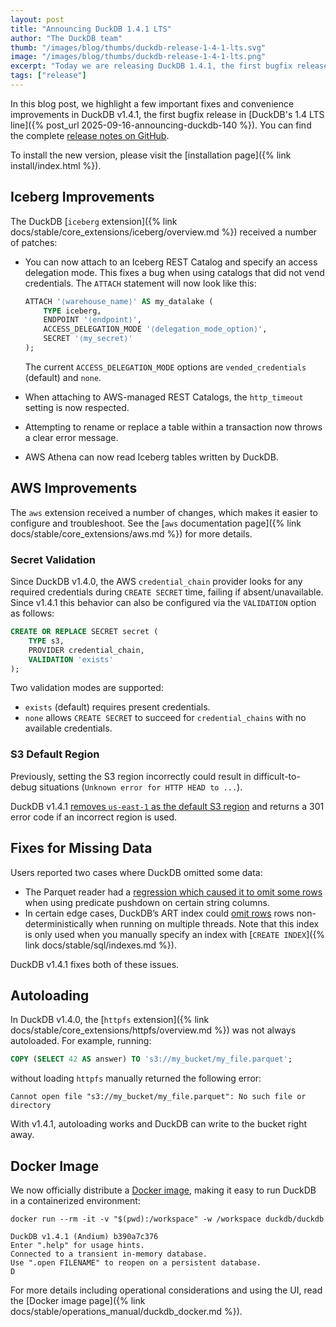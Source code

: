 ```yaml
---
layout: post
title: "Announcing DuckDB 1.4.1 LTS"
author: "The DuckDB team"
thumb: "/images/blog/thumbs/duckdb-release-1-4-1-lts.svg"
image: "/images/blog/thumbs/duckdb-release-1-4-1-lts.png"
excerpt: "Today we are releasing DuckDB 1.4.1, the first bugfix release of our LTS edition."
tags: ["release"]
---
```


In this blog post, we highlight a few important fixes and convenience improvements in DuckDB v1.4.1, the first bugfix release in [DuckDB's 1.4 LTS line]({% post_url 2025-09-16-announcing-duckdb-140 %}).
You can find the complete [release notes on GitHub](https://github.com/duckdb/duckdb/releases/tag/v1.4.1).

To install the new version, please visit the [installation page]({% link install/index.html %}).

## Iceberg Improvements

The DuckDB [`iceberg` extension]({% link docs/stable/core_extensions/iceberg/overview.md %}) received a number of patches:

* You can now attach to an Iceberg REST Catalog and specify an access delegation mode. This fixes a bug when using catalogs that did not vend credentials. The `ATTACH` statement will now look like this:

  ```sql
  ATTACH '⟨warehouse_name⟩' AS my_datalake (
      TYPE iceberg,
      ENDPOINT '⟨endpoint⟩',
      ACCESS_DELEGATION_MODE '⟨delegation_mode_option⟩',
      SECRET '⟨my_secret⟩'
  );
  ```

  The current `ACCESS_DELEGATION_MODE` options are `vended_credentials` (default) and `none`.

* When attaching to AWS-managed REST Catalogs, the `http_timeout` setting is now respected.
* Attempting to rename or replace a table within a transaction now throws a clear error message.
* AWS Athena can now read Iceberg tables written by DuckDB.

## AWS Improvements

The `aws` extension received a number of changes, which makes it easier to configure and troubleshoot.
See the [`aws` documentation page]({% link docs/stable/core_extensions/aws.md %}) for more details.

### Secret Validation

Since DuckDB v1.4.0, the AWS `credential_chain` provider looks for any required credentials during `CREATE SECRET` time, failing if absent/unavailable. Since v1.4.1 this behavior can also be configured via the `VALIDATION` option as follows:

```sql
CREATE OR REPLACE SECRET secret (
    TYPE s3,
    PROVIDER credential_chain,
    VALIDATION 'exists'
);
```

Two validation modes are supported:

* `exists` (default) requires present credentials.
* `none` allows `CREATE SECRET` to succeed for `credential_chains` with no available credentials.

### S3 Default Region

Previously, setting the S3 region incorrectly could result in difficult-to-debug situations (`Unknown error for HTTP HEAD to ...`).

DuckDB v1.4.1 [removes `us-east-1` as the default S3 region](https://github.com/duckdb/duckdb/pull/19087) and returns a 301 error code if an incorrect region is used.

## Fixes for Missing Data

Users reported two cases where DuckDB omitted some data:

* The Parquet reader had a [regression which caused it to omit some rows](https://github.com/duckdb/duckdb/issues/19131) when using predicate pushdown on certain string columns.
* In certain edge cases, DuckDB’s ART index could [omit rows](https://github.com/duckdb/duckdb/issues/19190) rows non-deterministically when running on multiple threads. Note that this index is only used when you manually specify an index with [`CREATE INDEX`]({% link docs/stable/sql/indexes.md %}).

DuckDB v1.4.1 fixes both of these issues.

## Autoloading

In DuckDB v1.4.0, the [`httpfs` extension]({% link docs/stable/core_extensions/httpfs/overview.md %}) was not always autoloaded. For example, running:

```sql
COPY (SELECT 42 AS answer) TO 's3://my_bucket/my_file.parquet';
```

without loading `httpfs` manually returned the following error:

```console
Cannot open file "s3://my_bucket/my_file.parquet": No such file or directory
```

With v1.4.1, autoloading works and DuckDB can write to the bucket right away.

## Docker Image

We now officially distribute a [Docker image](https://hub.docker.com/r/duckdb/duckdb/), making it easy to run DuckDB in a containerized environment:

```batch
docker run --rm -it -v "$(pwd):/workspace" -w /workspace duckdb/duckdb
```

```text
DuckDB v1.4.1 (Andium) b390a7c376
Enter ".help" for usage hints.
Connected to a transient in-memory database.
Use ".open FILENAME" to reopen on a persistent database.
D
```

For more details including operational considerations and using the UI, read the [Docker image page]({% link docs/stable/operations_manual/duckdb_docker.md %}).
